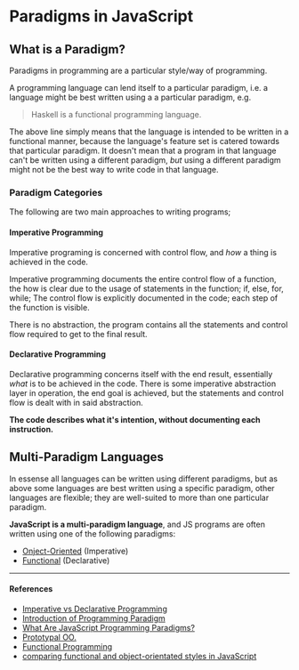 # Paradigms in JavaScript

## What is a Paradigm?

Paradigms in programming are a particular style/way of programming.

A programming language can lend itself to a particular paradigm, i.e. a language might be best written using a a particular paradigm, e.g.

> Haskell is a functional programming language.

The above line simply means that the language is intended to be written in a functional manner, because the language's feature set is catered towards that particular paradigm.
It doesn't mean that a program in that language can't be written using a different paradigm, _but_ using a different paradigm might not be the best way to write code in that language.

### Paradigm Categories

The following are two main approaches to writing programs;

#### Imperative Programming

Imperative programing is concerned with control flow, and _how_ a thing is achieved in the code.

Imperative programming documents the entire control flow of a function,
the how is clear due to the usage of statements in the function; if, else, for, while;
The control flow is explicitly documented in the code; each step of the function is visible.

There is no abstraction, the program contains all the statements and control flow required to get to the final result.

#### Declarative Programming

Declarative programming concerns itself with the end result, essentially _what_ is to be achieved in the code. There is some imperative abstraction layer in operation, the end goal is achieved, but the statements and control flow is dealt with in said abstraction.

**The code describes what it's intention, without documenting each instruction.**

## Multi-Paradigm Languages

In essense all languages can be written using different paradigms, but as above some languages are best written using a specific paradigm, other languages are flexible; they are well-suited to more than one particular paradigm.

**JavaScript is a multi-paradigm language**, and JS programs are often written using one of the following paradigms:

- [Onject-Oriented](object-oriented-programming) (Imperative)
- [Functional](functional) (Declarative)

---

#### References

- [Imperative vs Declarative Programming](https://tylermcginnis.com/imperative-vs-declarative-programming/)
- [Introduction of Programming Paradigm](https://www.geeksforgeeks.org/introduction-of-programming-paradigms/)
- [What Are JavaScript Programming Paradigms?](https://medium.com/javascript-in-plain-english/what-are-javascript-programming-paradigms-3ef0f576dfdb)
- [Prototypal OO.](https://medium.com/javascript-scene/the-two-pillars-of-javascript-ee6f3281e7f3)
- [Functional Programming](https://medium.com/javascript-scene/the-two-pillars-of-javascript-pt-2-functional-programming-a63aa53a41a4)
- [comparing functional and object-orientated styles in JavaScript](https://raygun.com/blog/programming-paradigms-example/)
